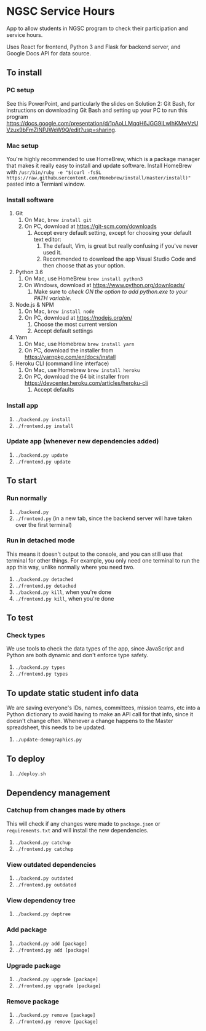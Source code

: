 # NGSC Service Hours
App to allow students in NGSC program to check their participation and  service hours. 

Uses React for frontend, Python 3 and Flask for backend server, and Google Docs API for data source.

## To install

### PC setup
See this PowerPoint, and particularly the slides on Solution 2: Git Bash, for instructions on downloading Git Bash and setting up your PC to run this program https://docs.google.com/presentation/d/1pAoLLMqqH6JGG9ILwlhKMwVzUVzux9bFmZINPJWeW9Q/edit?usp=sharing.

### Mac setup
You're highly recommended to use HomeBrew, which is a package manager that makes it really easy to install and update software. Install HomeBrew with `/usr/bin/ruby -e "$(curl -fsSL https://raw.githubusercontent.com/Homebrew/install/master/install)"` pasted into a Termianl window.

### Install software
1. Git
    1. On Mac, `brew install git`
    1. On PC, download at https://git-scm.com/downloads
        1. Accept every default setting, except for choosing your default text editor:
            1. The default, Vim, is great but really confusing if you've never used it.
            1. Recommended to download the app Visual Studio Code and then choose that as your option.
1. Python 3.6
    1. On Mac, use HomeBrew `brew install python3`
    2. On Windows, download at https://www.python.org/downloads/ 
        1. Make sure to _check ON the option to add python.exe to your PATH variable._
1. Node.js & NPM
    1. On Mac, `brew install node`
    1. On PC, download at https://nodejs.org/en/ 
        1. Choose the most current version
        1. Accept default settings
1. Yarn
    1. On Mac, use Homebrew `brew install yarn`
    1. On PC, download the installer from https://yarnpkg.com/en/docs/install
1. Heroku CLI (command line interface)
    1. On Mac, use Homebrew `brew install heroku`
    1. On PC, download the 64 bit installer from https://devcenter.heroku.com/articles/heroku-cli
        1. Accept defaults

### Install app
1. `./backend.py install`
1. `./frontend.py install`

### Update app (whenever new dependencies added)
1. `./backend.py update`
1. `./frontend.py update`


## To start

### Run normally
1. `./backend.py`
1. `./frontend.py` (in a new tab, since the backend server will have taken over the first terminal)

### Run in detached mode
This means it doesn't output to the console, and you can still use that terminal for other things. For example, you only need one terminal to run the app this way, unlike normally where you need two.
1. `./backend.py detached`
1. `./frontend.py detached`
1. `./backend.py kill`, when you're done
1. `./frontend.py kill`, when you're done

## To test

### Check types
We use tools to check the data types of the app, since JavaScript and Python are both dynamic and don't enforce type safety. 
1. `./backend.py types`
1. `./frontend.py types`

## To update static student info data
We are saving everyone's IDs, names, committees, mission teams, etc into a Python dictionary to avoid having to make an 
API call for that info, since it doesn't change often. Whenever a change happens to the Master spreadsheet, this 
needs to be updated.

1. `./update-demographics.py`

## To deploy
1. `./deploy.sh`

## Dependency management

### Catchup from changes made by others
This will check if any changes were made to `package.json` or `requirements.txt` and will install the new dependencies.
1. `./backend.py catchup`
1. `./frontend.py catchup`

### View outdated dependencies
1. `./backend.py outdated`
1. `./frontend.py outdated`

### View dependency tree
1. `./backend.py deptree`

### Add package
1. `./backend.py add [package]`
1. `./frontend.py add [package]`

### Upgrade package
1. `./backend.py upgrade [package]`
1. `./frontend.py upgrade [package]`

### Remove package
1. `./backend.py remove [package]`
1. `./frontend.py remove [package]`
